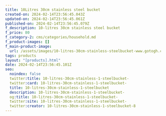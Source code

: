 ```yaml
---
title: 10Litres 30cm stainless steel bucket
created-on: 2024-02-14T23:56:45.043Z
updated-on: 2024-02-14T23:56:45.061Z
published-on: 2024-02-14T23:56:45.079Z
f_description: 10-litres 30cm stainless steel bucket
f_price: 80
f_category-2: cms/categories/household.md
f_product-images: []
f_main-product-image:
  url: /assets/images/10-litres-30cm-stainless-steelbucket-www.gotogh.com-accra-ghana-3.png
tags: products
layout: "[products].html"
date: 2024-02-14T23:56:45.101Z
seo:
  noindex: false
  twitter:title: 10-litres-30cm-stainless-1-steelbucket-
  twitter:card: 10-litres-30cm-stainless-1-steelbucket-
  title: 10-litres-30cm-stainless-1-steelbucket
  description: 10-litres-30cm-stainless-1-steelbucket-
  og:title: 10-litres-30cm-stainless-1-steelbucket-
  twitter:site: 10-litres-30cm-stainless-1-steelbucket-
  twitter:creator: 10-litres-30cm-stainless-1-steelbucket-8
---
```

